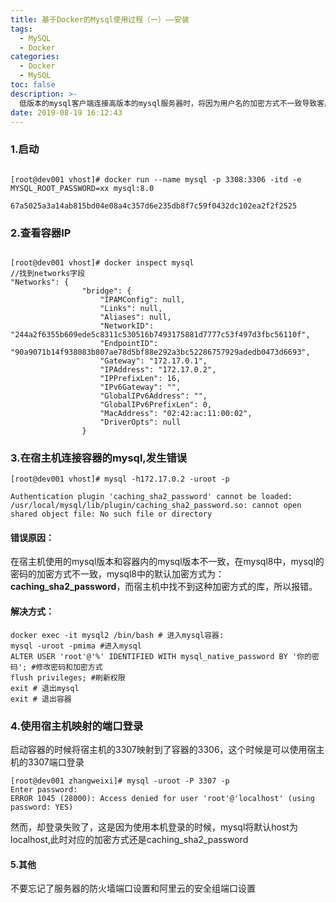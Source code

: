 ```yaml
---
title: 基于Docker的Mysql使用过程（一）——安装
tags:
  - MySQL
  - Docker
categories:
  - Docker
  - MySQL
toc: false
description: >-
  低版本的mysql客户端连接高版本的mysql服务器时，将因为用户名的加密方式不一致导致客户端无法登陆，此时，要么修改客户端的加密方式，要么修改服务端的加密方式。本文主要讲解了如何安装以及如何修改密码，并通过外网连接上服务端。
date: 2019-08-19 16:12:43
---
```


### 1.启动
```shell

[root@dev001 vhost]# docker run --name mysql -p 3308:3306 -itd -e MYSQL_ROOT_PASSWORD=xx mysql:8.0 

67a5025a3a14ab815bd04e08a4c357d6e235db8f7c59f0432dc102ea2f2f2525

```
### 2.查看容器IP
```shell

[root@dev001 vhost]# docker inspect mysql
//找到networks字段
"Networks": {
                "bridge": {
                    "IPAMConfig": null,
                    "Links": null,
                    "Aliases": null,
                    "NetworkID": "244a2f6355b609ede5c8311c530516b7493175881d7777c53f497d3fbc56110f",
                    "EndpointID": "90a9071b14f938083b807ae78d5bf88e292a3bc52286757929adedb0473d6693",
                    "Gateway": "172.17.0.1",
                    "IPAddress": "172.17.0.2",
                    "IPPrefixLen": 16,
                    "IPv6Gateway": "",
                    "GlobalIPv6Address": "",
                    "GlobalIPv6PrefixLen": 0,
                    "MacAddress": "02:42:ac:11:00:02",
                    "DriverOpts": null
                }

```
### 3.在宿主机连接容器的mysql,发生错误
```shell
[root@dev001 vhost]# mysql -h172.17.0.2 -uroot -p

Authentication plugin 'caching_sha2_password' cannot be loaded: /usr/local/mysql/lib/plugin/caching_sha2_password.so: cannot open shared object file: No such file or directory

```
#### 错误原因：
在宿主机使用的mysql版本和容器内的mysql版本不一致，在mysql8中，mysql的密码的加密方式不一致，mysql8中的默认加密方式为：**caching_sha2_password**，而宿主机中找不到这种加密方式的库，所以报错。

#### 解决方式：
```shell
docker exec -it mysql2 /bin/bash # 进入mysql容器:
mysql -uroot -pmima #进入mysql
ALTER USER 'root'@'%' IDENTIFIED WITH mysql_native_password BY '你的密码'; #修改密码和加密方式
flush privileges; #刷新权限
exit # 退出mysql
exit # 退出容器
```
### 4.使用宿主机映射的端口登录
启动容器的时候将宿主机的3307映射到了容器的3306，这个时候是可以使用宿主机的3307端口登录
```shell
[root@dev001 zhangweixi]# mysql -uroot -P 3307 -p
Enter password: 
ERROR 1045 (28000): Access denied for user 'root'@'localhost' (using password: YES)

```
然而，却登录失败了，这是因为使用本机登录的时候，mysql将默认host为localhost,此时对应的加密方式还是caching_sha2_password

#### 5.其他
不要忘记了服务器的防火墙端口设置和阿里云的安全组端口设置